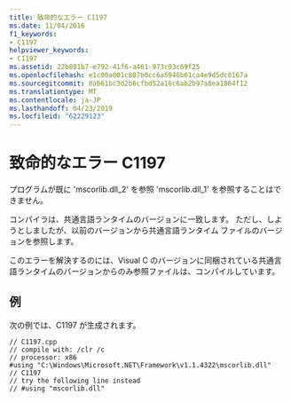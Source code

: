 ```yaml
---
title: 致命的なエラー C1197
ms.date: 11/04/2016
f1_keywords:
- C1197
helpviewer_keywords:
- C1197
ms.assetid: 22b801b7-e792-41f6-a461-973c03c69f25
ms.openlocfilehash: e1c00a001c807b0cc6a5946b61ca4e9d5dc0167a
ms.sourcegitcommit: 0ab61bc3d2b6cfbd52a16c6ab2b97a8ea1864f12
ms.translationtype: MT
ms.contentlocale: ja-JP
ms.lasthandoff: 04/23/2019
ms.locfileid: "62229123"
---
```

# <a name="fatal-error-c1197"></a>致命的なエラー C1197

プログラムが既に 'mscorlib.dll_2' を参照 'mscorlib.dll_1' を参照することはできません。

コンパイラは、共通言語ランタイムのバージョンに一致します。  ただし、しようとしましたが、以前のバージョンから共通言語ランタイム ファイルのバージョンを参照します。

このエラーを解決するのには、Visual C のバージョンに同梱されている共通言語ランタイムのバージョンからのみ参照ファイルは、コンパイルしています。

## <a name="example"></a>例

次の例では、C1197 が生成されます。

```
// C1197.cpp
// compile with: /clr /c
// processor: x86
#using "C:\Windows\Microsoft.NET\Framework\v1.1.4322\mscorlib.dll"   // C1197
// try the following line instead
// #using "mscorlib.dll"
```